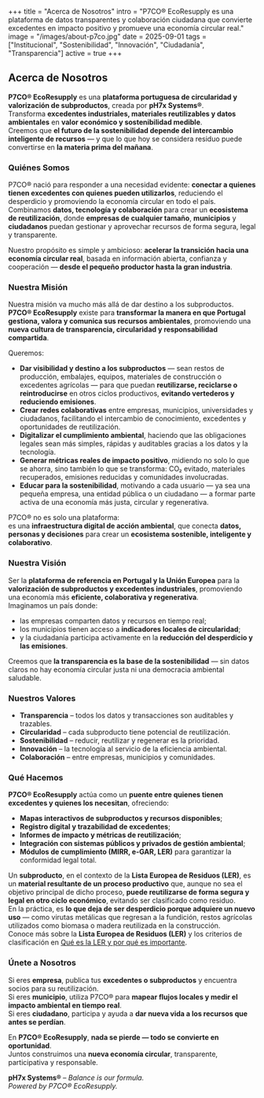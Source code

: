 +++
title = "Acerca de Nosotros"
intro = "P7CO® EcoResupply es una plataforma de datos transparentes y colaboración ciudadana que convierte excedentes en impacto positivo y promueve una economía circular real."
image = "/images/about-p7co.jpg"
date = 2025-09-01
tags = ["Institucional", "Sostenibilidad", "Innovación", "Ciudadanía", "Transparencia"]
active = true
+++

## Acerca de Nosotros

**P7CO® EcoResupply** es una **plataforma portuguesa de circularidad y valorización de subproductos**, creada por **pH7x Systems®**.  
Transforma **excedentes industriales, materiales reutilizables y datos ambientales** en **valor económico y sostenibilidad medible**.  
Creemos que **el futuro de la sostenibilidad depende del intercambio inteligente de recursos** — y que lo que hoy se considera residuo puede convertirse en **la materia prima del mañana**.

### Quiénes Somos
P7CO® nació para responder a una necesidad evidente: **conectar a quienes tienen excedentes con quienes pueden utilizarlos**, reduciendo el desperdicio y promoviendo la economía circular en todo el país.  
Combinamos **datos, tecnología y colaboración** para crear un **ecosistema de reutilización**, donde **empresas de cualquier tamaño**, **municipios** y **ciudadanos** puedan gestionar y aprovechar recursos de forma segura, legal y transparente.  

Nuestro propósito es simple y ambicioso: **acelerar la transición hacia una economía circular real**, basada en información abierta, confianza y cooperación — **desde el pequeño productor hasta la gran industria**.

### Nuestra Misión
Nuestra misión va mucho más allá de dar destino a los subproductos.  
**P7CO® EcoResupply** existe para **transformar la manera en que Portugal gestiona, valora y comunica sus recursos ambientales**, promoviendo una **nueva cultura de transparencia, circularidad y responsabilidad compartida**.  

Queremos:
- **Dar visibilidad y destino a los subproductos** — sean restos de producción, embalajes, equipos, materiales de construcción o excedentes agrícolas — para que puedan **reutilizarse, reciclarse o reintroducirse** en otros ciclos productivos, **evitando vertederos y reduciendo emisiones**.  
- **Crear redes colaborativas** entre empresas, municipios, universidades y ciudadanos, facilitando el intercambio de conocimiento, excedentes y oportunidades de reutilización.  
- **Digitalizar el cumplimiento ambiental**, haciendo que las obligaciones legales sean más simples, rápidas y auditables gracias a los datos y la tecnología.  
- **Generar métricas reales de impacto positivo**, midiendo no solo lo que se ahorra, sino también lo que se transforma: CO₂ evitado, materiales recuperados, emisiones reducidas y comunidades involucradas.  
- **Educar para la sostenibilidad**, motivando a cada usuario — ya sea una pequeña empresa, una entidad pública o un ciudadano — a formar parte activa de una economía más justa, circular y regenerativa.

P7CO® no es solo una plataforma:  
es una **infraestructura digital de acción ambiental**, que conecta **datos, personas y decisiones** para crear un **ecosistema sostenible, inteligente y colaborativo**.

### Nuestra Visión
Ser la **plataforma de referencia en Portugal y la Unión Europea** para la **valorización de subproductos y excedentes industriales**, promoviendo una economía más **eficiente, colaborativa y regenerativa**.  
Imaginamos un país donde:
- las empresas comparten datos y recursos en tiempo real;  
- los municipios tienen acceso a **indicadores locales de circularidad**;  
- y la ciudadanía participa activamente en la **reducción del desperdicio y las emisiones**.

Creemos que **la transparencia es la base de la sostenibilidad** — sin datos claros no hay economía circular justa ni una democracia ambiental saludable.

### Nuestros Valores
- **Transparencia** – todos los datos y transacciones son auditables y trazables.  
- **Circularidad** – cada subproducto tiene potencial de reutilización.  
- **Sostenibilidad** – reducir, reutilizar y regenerar es la prioridad.  
- **Innovación** – la tecnología al servicio de la eficiencia ambiental.  
- **Colaboración** – entre empresas, municipios y comunidades.  

### Qué Hacemos
**P7CO® EcoResupply** actúa como un **puente entre quienes tienen excedentes y quienes los necesitan**, ofreciendo:
- **Mapas interactivos de subproductos y recursos disponibles**;  
- **Registro digital y trazabilidad de excedentes**;  
- **Informes de impacto y métricas de reutilización**;  
- **Integración con sistemas públicos y privados de gestión ambiental**;  
- **Módulos de cumplimiento (MIRR, e-GAR, LER)** para garantizar la conformidad legal total.

Un **subproducto**, en el contexto de la **Lista Europea de Residuos (LER)**, es un **material resultante de un proceso productivo** que, aunque no sea el objetivo principal de dicho proceso, **puede reutilizarse de forma segura y legal en otro ciclo económico**, evitando ser clasificado como residuo.  
En la práctica, es **lo que deja de ser desperdicio porque adquiere un nuevo uso** — como virutas metálicas que regresan a la fundición, restos agrícolas utilizados como biomasa o madera reutilizada en la construcción.  
Conoce más sobre la **Lista Europea de Residuos (LER)** y los criterios de clasificación en [Qué es la LER y por qué es importante](/es/blog/detalhe/c-ler).

### Únete a Nosotros
Si eres **empresa**, publica tus **excedentes o subproductos** y encuentra socios para su reutilización.  
Si eres **municipio**, utiliza P7CO® para **mapear flujos locales y medir el impacto ambiental en tiempo real**.  
Si eres **ciudadano**, participa y ayuda a **dar nueva vida a los recursos que antes se perdían**.

En **P7CO® EcoResupply**, **nada se pierde — todo se convierte en oportunidad**.  
Juntos construimos una **nueva economía circular**, transparente, participativa y responsable.

**pH7x Systems®** – *Balance is our formula.*  
*Powered by P7CO® EcoResupply.*
